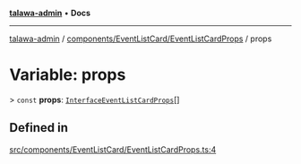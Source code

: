 [**talawa-admin**](../../../../README.md) • **Docs**

***

[talawa-admin](../../../../modules.md) / [components/EventListCard/EventListCardProps](../README.md) / props

# Variable: props

\> `const` **props**: [`InterfaceEventListCardProps`](../../EventListCard/interfaces/InterfaceEventListCardProps.md)[]

## Defined in

[src/components/EventListCard/EventListCardProps.ts:4](https://github.com/PalisadoesFoundation/talawa-admin/blob/9dd5d7fd647f8a7c9e1c1e14bf645b71b32c51c2/src/components/EventListCard/EventListCardProps.ts#L4)

